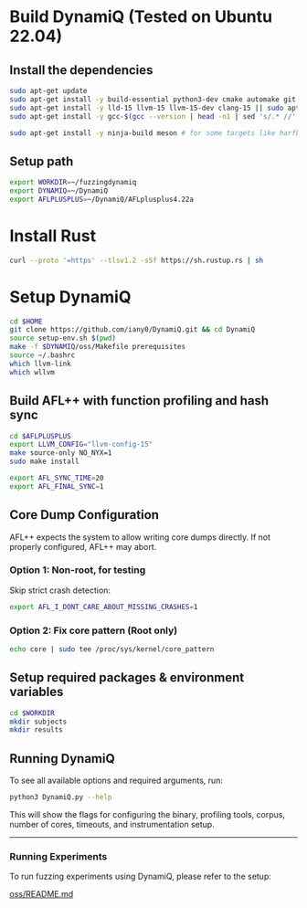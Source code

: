 # Build DynamiQ (Tested on Ubuntu 22.04)
## Install the dependencies
```bash
sudo apt-get update
sudo apt-get install -y build-essential python3-dev cmake automake git flex bison libglib2.0-dev libpixman-1-dev python3-setuptools cargo libgtk-3-dev
sudo apt-get install -y lld-15 llvm-15 llvm-15-dev clang-15 || sudo apt-get install -y lld llvm llvm-dev clang
sudo apt-get install -y gcc-$(gcc --version | head -n1 | sed 's/.* //' | sed 's/\..*//')-plugin-dev libstdc++-$(gcc --version | head -n1 | sed 's/.* //' | sed 's/\..*//')-dev

sudo apt-get install -y ninja-build meson # for some targets like harfbuzz
```
##  Setup path
```bash
export WORKDIR=~/fuzzingdynamiq
export DYNAMIQ=~/DynamiQ
export AFLPLUSPLUS=~/DynamiQ/AFLplusplus4.22a
```
# Install Rust
```bash
curl --proto '=https' --tlsv1.2 -sSf https://sh.rustup.rs | sh
```

# Setup DynamiQ
```bash
cd $HOME
git clone https://github.com/iany0/DynamiQ.git && cd DynamiQ
source setup-env.sh $(pwd)
make -f $DYNAMIQ/oss/Makefile prerequisites
source ~/.bashrc
which llvm-link
which wllvm
```
## Build AFL++ with function profiling and hash sync
```bash
cd $AFLPLUSPLUS
export LLVM_CONFIG="llvm-config-15"
make source-only NO_NYX=1
sudo make install

export AFL_SYNC_TIME=20
export AFL_FINAL_SYNC=1
```
##  Core Dump Configuration
AFL++ expects the system to allow writing core dumps directly. If not properly configured, AFL++ may abort.

### Option 1: Non-root, for testing
Skip strict crash detection:
```bash
export AFL_I_DONT_CARE_ABOUT_MISSING_CRASHES=1
```
### Option 2: Fix core pattern (Root only)
```bash
echo core | sudo tee /proc/sys/kernel/core_pattern
```
## Setup required packages & environment variables
```bash
cd $WORKDIR
mkdir subjects
mkdir results
```
## Running DynamiQ

To see all available options and required arguments, run:

```bash
python3 DynamiQ.py --help
```

This will show the flags for configuring the binary, profiling tools, corpus, number of cores, timeouts, and instrumentation setup.

---


### Running Experiments

To run fuzzing experiments using DynamiQ, please refer to the setup:

[oss/README.md](https://github.com/iany0/DynamiQ/blob/main/oss/README.md)


